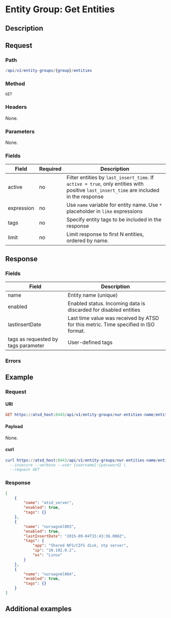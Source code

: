 # Entity Group: Get Entities

## Description

## Request

### Path

```elm
/api/v1/entity-groups/{group}/entities
```
### Method

```
GET
```

### Headers

None.

### Parameters

None.

### Fields

|**Field**|**Required**|**Description**|
|---|---|---|
|active|no| Filter entities by `last_insert_time`. If `active = true`, only entities with positive `last_insert_time` are included in the response|
|expression|no|Use `name` variable for entity name. Use `*` placeholder in `like` expressions|
|tags|no|Specify entity tags to be included in the response|
|limit|no|Limit response to first N entities, ordered by name.|

## Response

### Fields

| **Field**                                 | **Description**                                                                             |
|------------------------------------------|---------------------------------------------------------------------------------------------|
| name                                     | Entity name (unique)                                                                        |
| enabled                                  | Enabled status. Incoming data is discarded for disabled entities                            |
|lastInsertDate|Last time value was received by ATSD for this metric. Time specified in ISO format.|
|tags as requested by tags parameter|User-defined tags|

### Errors

## Example

### Request

#### URI

```elm
GET https://atsd_host:8443/api/v1/entity-groups/nur-entities-name/entities?timeFormat=iso&tags=*&limit=3
```

#### Payload

None.

#### curl

```elm
curl https://atsd_host:8443/api/v1/entity-groups/nur-entities-name/entities?timeFormat=iso&tags=*&limit=3 \
  --insecure --verbose --user {username}:{password} \
  --request GET 
  ```
  
### Response

```json
[
    {
        "name": "atsd_server",
        "enabled": true,
        "tags": {}
    },
    {
        "name": "nurswgvml003",
        "enabled": true,
        "lastInsertDate": "2015-09-04T15:43:36.000Z",
        "tags": {
            "app": "Shared NFS/CIFS disk, ntp server",
            "ip": "10.102.0.2",
            "os": "Linux"
        }
    },
    {
        "name": "nurswgvml004",
        "enabled": true,
        "tags": {}
    }
]
```

## Additional examples

